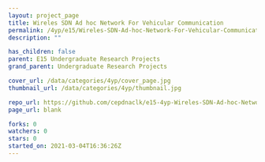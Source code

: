 ```yaml
---
layout: project_page
title: Wireles SDN Ad hoc Network For Vehicular Communication
permalink: /4yp/e15/Wireles-SDN-Ad-hoc-Network-For-Vehicular-Communication/
description: ""

has_children: false
parent: E15 Undergraduate Research Projects
grand_parent: Undergraduate Research Projects

cover_url: /data/categories/4yp/cover_page.jpg
thumbnail_url: /data/categories/4yp/thumbnail.jpg

repo_url: https://github.com/cepdnaclk/e15-4yp-Wireles-SDN-Ad-hoc-Network-For-Vehicular-Communication
page_url: blank

forks: 0
watchers: 0
stars: 0
started_on: 2021-03-04T16:36:26Z
---
```



